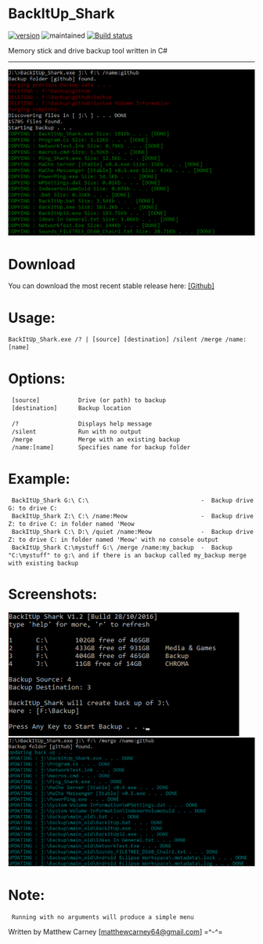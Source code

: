 # BackItUp_Shark

[![version](https://img.shields.io/badge/version-1.2.3-brightgreen.svg)]() ![maintained](https://img.shields.io/maintenance/yes/2018.svg) [![Build status](https://ci.appveyor.com/api/projects/status/mjlrf1ud3dm81507?svg=true)](https://ci.appveyor.com/project/Killeroo/backitup-shark)

Memory stick and drive backup tool written in C#

***

![alt text](Screenshots/readme_screenshot_2.png "Creating a backup")

# Download

You can download the most recent stable release here: [[Github]](https://github.com/Killeroo/BackItUp_Shark/releases)

# Usage:
    BackItUp_Shark.exe /? | [source] [destination] /silent /merge /name:[name]
    
# Options:
     [source]           Drive (or path) to backup 
     [destination]      Backup location
     
     /?                 Displays help message
     /silent            Run with no output
     /merge             Merge with an existing backup
     /name:[name]       Specifies name for backup folder

# Example:
     BackItUp_Shark G:\ C:\                                -  Backup drive G: to drive C:
     BackItUp_Shark Z:\ C:\ /name:Meow                     -  Backup drive Z: to drive C: in folder named 'Meow                           
     BackItUp_Shark C:\ D:\ /quiet /name:Meow              -  Backup drive Z: to drive C: in folder named 'Meow' with no console output
     BackItUp_Shark C:\mystuff G:\ /merge /name:my_backup  -  Backup "C:\mystuff" to g:\ and if there is an backup called my_backup merge with existing backup
                                               
# Screenshots:

![alt text](Screenshots/readme_screenshot_1.png "BackItUp_Shark's simple text menu")
![alt text](Screenshots/readme_screenshot_3.png "Updating a backup")


# Note: 
     Running with no arguments will produce a simple menu
     
Written by Matthew Carney [matthewcarney64@gmail.com] =^-^=
